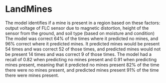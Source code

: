 # LandMines
The model identifies if a mine is present in a region based on these factors: output voltage of FLC sensor due to magnetic distortion, height of the sensor from the ground, and soil type (based on moisture and condition)
The model was correct 64% of the times where it predicted no mines, and 96% correct where it predicted mines. It predicted mines would be present 54 times and was correct 52 of those times, and predicted mines would not be present 14 times and was correct 9 of those times.
The model had a recall of 0.82 when predicting no mines present and 0.91 when predicting mines present, meaning that it predicted no mines present 82% of the time there were no mines present, and predicted mines present 91% of the time there were mines present.
